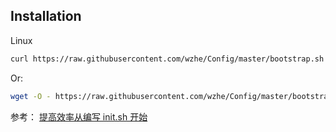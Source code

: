 ## Installation
Linux
```bash
curl https://raw.githubusercontent.com/wzhe/Config/master/bootstrap.sh | bash
```
Or:

```bash
wget -O - https://raw.githubusercontent.com/wzhe/Config/master/bootstrap.sh | bash
```

参考：
[提高效率从编写 init.sh 开始](https://zhuanlan.zhihu.com/p/50080614)
